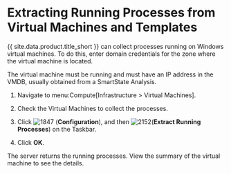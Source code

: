 # Extracting Running Processes from Virtual Machines and Templates

{{ site.data.product.title_short }} can collect processes running on Windows virtual
machines. To do this, enter domain credentials for the zone where the
virtual machine is located.

The virtual machine must be running and must have an IP address in the
VMDB, usually obtained from a SmartState Analysis.

1.  Navigate to menu:Compute\[Infrastructure \> Virtual Machines\].

2.  Check the Virtual Machines to collect the processes.

3.  Click ![1847](../images/1847.png) (**Configuration**), and then
    ![2152](../images/2152.png)(**Extract Running Processes**) on the
    Taskbar.

4.  Click **OK**.

The server returns the running processes. View the summary of the
virtual machine to see the details.
